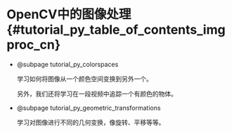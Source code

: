 # OpenCV中的图像处理{#tutorial_py_table_of_contents_imgproc_cn}

- @subpage tutorial_py_colorspaces

  学习如何将图像从一个颜色空间变换到另外一个。

  另外，我们还将学习在一段视频中追踪一个有颜色的物体。

- @subpage tutorial_py_geometric_transformations

  学习对图像进行不同的几何变换，像旋转、平移等等。